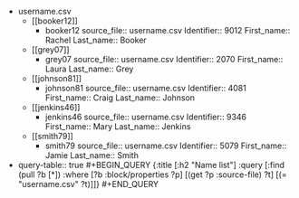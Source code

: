 - username.csv
	- [[booker12]]
		- booker12
		source_file:: username.csv
		Identifier:: 9012
		First_name:: Rachel
		Last_name:: Booker
	- [[grey07]]
		- grey07
		source_file:: username.csv
		Identifier:: 2070
		First_name:: Laura
		Last_name:: Grey
	- [[johnson81]]
		- johnson81
		source_file:: username.csv
		Identifier:: 4081
		First_name:: Craig
		Last_name:: Johnson
	- [[jenkins46]]
		- jenkins46
		source_file:: username.csv
		Identifier:: 9346
		First_name:: Mary
		Last_name:: Jenkins
	- [[smith79]]
		- smith79
		source_file:: username.csv
		Identifier:: 5079
		First_name:: Jamie
		Last_name:: Smith
- query-table:: true
  #+BEGIN_QUERY
  {:title [:h2 "Name list"]
   :query [:find (pull ?b [*])
           :where
           [?b :block/properties ?p]
           [(get ?p :source-file) ?t]
           [(= "username.csv" ?t)]]}
  #+END_QUERY
